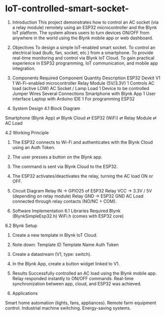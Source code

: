 # IoT-controlled-smart-socket-

1. Introduction
This project demonstrates how to control an AC socket (via a relay module) remotely using an ESP32 microcontroller and the Blynk IoT platform. The system allows users to turn devices ON/OFF from anywhere in the world using the Blynk mobile app or web dashboard.

2. Objectives
To design a simple IoT-enabled smart socket.
To control an electrical load (bulb, fan, socket, etc.) from a smartphone.
To provide real-time monitoring and control via Blynk IoT Cloud.
To gain practical experience in ESP32 programming, IoT communication, and mobile app integration.

3. Components Required
Component	Quantity	Description
ESP32 Devkit V1	1	Wi-Fi-enabled microcontroller
Relay Module (5V/3.3V)	1	Controls AC load (active LOW)
AC Socket / Lamp Load	1	Device to be controlled
Jumper Wires	Several	Connections
Smartphone with Blynk App	1	User interface
Laptop with Arduino IDE	1	For programming ESP32


4. System Design
4.1 Block Diagram

Smartphone (Blynk App) ⇄ Blynk Cloud ⇄ ESP32 (WiFi) ⇄ Relay Module ⇄ AC Load

4.2 Working Principle
1. The ESP32 connects to Wi-Fi and authenticates with the Blynk Cloud using an Auth Token.
2. The user presses a button on the Blynk app.
3. The command is sent via Blynk Cloud to the ESP32.
4. The ESP32 activates/deactivates the relay, turning the AC load ON or OFF.


5. Circuit Diagram
Relay IN → GPIO25 of ESP32
Relay VCC → 3.3V / 5V (depending on relay module)
Relay GND → ESP32 GND
AC Load connected through relay contacts (NO/NC + COM).

6. Software Implementation
6.1 Libraries Required
Blynk (BlynkSimpleEsp32.h)
WiFi.h (comes with ESP32 core)


6.2 Blynk Setup
1. Create a new template in Blynk IoT Cloud.
2. Note down:
Template ID
Template Name
Auth Token
3. Create a datastream (V1, type: switch).
4. In the Blynk App, create a button widget linked to V1.


7. Results
Successfully controlled an AC load using the Blynk mobile app.
Relay responded instantly to ON/OFF commands.
Real-time synchronization between app, cloud, and ESP32 was achieved.

8. Applications

Smart home automation (lights, fans, appliances).
Remote farm equipment control.
Industrial machine switching.
Energy-saving systems.
